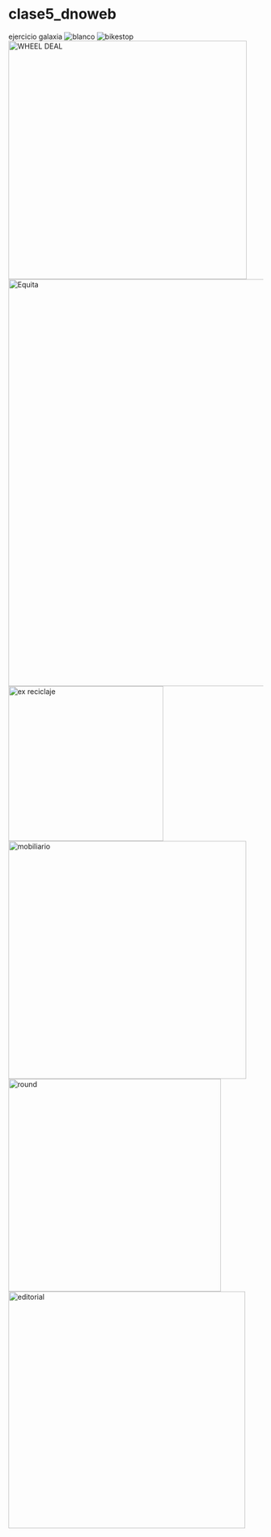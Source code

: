 # clase5_dnoweb
ejercicio galaxia
![blanco](https://github.com/user-attachments/assets/d612891f-4ad9-42dd-9350-a8f5fb19ca28)
![bikestop](https://github.com/user-attachments/assets/31a80fd3-e4c1-4d96-b07d-01c73989ceef)
<img width="471" alt="WHEEL DEAL" src="https://github.com/user-attachments/assets/1d122704-074a-49c8-ba8c-94a1c51dd01d">
<img width="804" alt="Equita" src="https://github.com/user-attachments/assets/9b36f1e4-e4e4-4b57-b2fa-1027850a034c">
<img width="306" alt="ex reciclaje" src="https://github.com/user-attachments/assets/2a677174-90c2-4bd1-ba8d-c0e5e1839b74">
<img width="470" alt="mobiliario" src="https://github.com/user-attachments/assets/929ee1a3-1ec3-4623-b175-c025d9646979">
<img width="420" alt="round" src="https://github.com/user-attachments/assets/f2d1cdf7-62d3-4bdc-bfc7-78716f53d5a6">
<img width="468" alt="editorial" src="https://github.com/user-attachments/assets/e0f911cb-1b94-4747-a46e-83ccc88f43a3">

